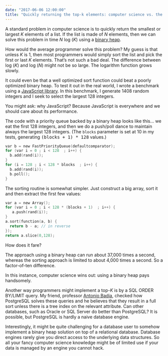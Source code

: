 ```yaml
---
date: "2017-06-06 12:00:00"
title: "Quickly returning the top-k elements: computer science vs. the real world"
---
```




A standard problem in computer science is to quickly return the smallest or largest _K_ elements of a list. If the list is made of _N_ elements, then we can solve this problem in time _N_ log (<em>K</em>) using a [binary heap](https://en.wikipedia.org/wiki/Binary_heap).

How would the average programmer solve this problem? My guess is that unless _K_ is 1, then most programmers would simply sort the list and pick the first or last _K_ elements.
That&rsquo;s not such a bad deal. The difference between log (<em>K</em>) and log (<em>N</em>) might not be so large. The logarithm function grows slowly.

It could even be that a well optimized sort function could beat a poorly optimized binary heap.
To test it out in the real world, I wrote a benchmark using a [JavaScript library](https://github.com/lemire/FastPriorityQueue.js). In this benchmark, I generate 1408 random integers and I seek to select the largest 128 integers.

You might ask: why JavaScript? Because JavaScript is everywhere and we should care about its performance.

The code with a priority queue backed by a binary heap looks like this&hellip; we eat the first 128 integers, and then we do a push/poll dance to maintain always the largest 128 integers. (The `blocks` parameter is set at 10 in my tests, generating <tt>(blocks + 1) * 128</tt> values.)
```C
var b = new FastPriorityQueue(defaultcomparator);
for (var i = 0 ; i < 128  ; i++) {
  b.add(rand(i));
}
for (i = 128 ; i < 128 * blocks  ; i++) {
  b.add(rand(i));
  b.poll();
}
```


The sorting routine is somewhat simpler. Just construct a big array, sort it and then extract the first few values:
```C
var a = new Array();
for (var i = 0 ; i < 128 * (blocks + 1)  ; i++) {
   a.push(rand(i));
}
a.sort(function(a, b) {
  return b - a; // in reverse
});
return a.slice(0,128);
```


How does it fare?

The approach using a binary heap can run about 37,000 times a second, whereas the sorting approach is limited to about 4,000 times a second. So a factor-of-ten difference.

In this instance, computer science wins out: using a binary heap pays handsomely.

Another way programmers might implement a top-<em>K</em> is by a SQL ORDER BY/LIMIT query. My friend, professor [Antonio Badia](https://scholar.google.ca/citations?user=LlBDyJcAAAAJ&#038;hl=en), checked how PostgreSQL solves these queries and he believes that they result in a full sort unless there is a tree index on the relevant attribute. Can other databases, such as Oracle or SQL Server do better than PostgreSQL? It is possible, but PostgreSQL is hardly a naive database engine.

Interestingly, it might be quite challenging for a database user to somehow implement a binary heap solution on top of a relational database. Database engines rarely give you direct access to the underlying data structures.
So all your fancy computer science knowledge might be of limited use if your data is managed by an engine you cannot hack.

